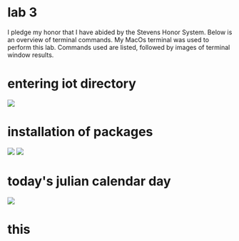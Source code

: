 # lab 3
I pledge my honor that I have abided by the Stevens Honor System. Below is an overview of terminal commands. My MacOs terminal was used to perform this lab. Commands used are listed, followed by images of terminal window results.


# entering iot directory
![](readme.md/1ab3.1.png)
# installation of packages 
![](media/1ab3.2.png)
![](media/1ab3.3.png)
# today's julian calendar day
![](media/1ab3.4.png)

# this
